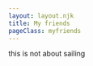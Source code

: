 ```yaml
---
layout: layout.njk
title: My friends
pageClass: myfriends
---
```


<div class=" text">



this is not about sailing

</div>